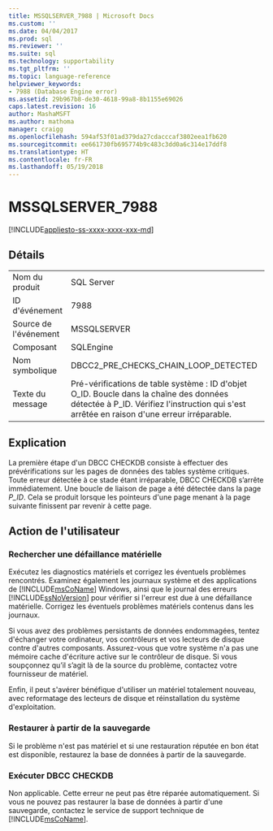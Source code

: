 ```yaml
---
title: MSSQLSERVER_7988 | Microsoft Docs
ms.custom: ''
ms.date: 04/04/2017
ms.prod: sql
ms.reviewer: ''
ms.suite: sql
ms.technology: supportability
ms.tgt_pltfrm: ''
ms.topic: language-reference
helpviewer_keywords:
- 7988 (Database Engine error)
ms.assetid: 29b967b8-de30-4618-99a8-8b1155e69026
caps.latest.revision: 16
author: MashaMSFT
ms.author: mathoma
manager: craigg
ms.openlocfilehash: 594af53f01ad379da27cdacccaf3802eea1fb620
ms.sourcegitcommit: ee661730fb695774b9c483c3dd0a6c314e17ddf8
ms.translationtype: HT
ms.contentlocale: fr-FR
ms.lasthandoff: 05/19/2018
---
```

# <a name="mssqlserver7988"></a>MSSQLSERVER_7988
[!INCLUDE[appliesto-ss-xxxx-xxxx-xxx-md](../../includes/appliesto-ss-xxxx-xxxx-xxx-md.md)]
  
## <a name="details"></a>Détails  
  
|||  
|-|-|  
|Nom du produit|SQL Server|  
|ID d'événement|7988|  
|Source de l'événement|MSSQLSERVER|  
|Composant|SQLEngine|  
|Nom symbolique|DBCC2_PRE_CHECKS_CHAIN_LOOP_DETECTED|  
|Texte du message|Pré-vérifications de table système : ID d'objet O_ID. Boucle dans la chaîne des données détectée à P_ID. Vérifiez l'instruction qui s'est arrêtée en raison d'une erreur irréparable.|  
  
## <a name="explanation"></a>Explication  
La première étape d'un DBCC CHECKDB consiste à effectuer des prévérifications sur les pages de données des tables système critiques. Toute erreur détectée à ce stade étant irréparable, DBCC CHECKDB s’arrête immédiatement. Une boucle de liaison de page a été détectée dans la page *P_ID*. Cela se produit lorsque les pointeurs d'une page menant à la page suivante finissent par revenir à cette page.  
  
## <a name="user-action"></a>Action de l'utilisateur  
  
### <a name="look-for-hardware-failure"></a>Rechercher une défaillance matérielle  
Exécutez les diagnostics matériels et corrigez les éventuels problèmes rencontrés. Examinez également les journaux système et des applications de [!INCLUDE[msCoName](../../includes/msconame-md.md)] Windows, ainsi que le journal des erreurs [!INCLUDE[ssNoVersion](../../includes/ssnoversion-md.md)] pour vérifier si l'erreur est due à une défaillance matérielle. Corrigez les éventuels problèmes matériels contenus dans les journaux.  
  
Si vous avez des problèmes persistants de données endommagées, tentez d'échanger votre ordinateur, vos contrôleurs et vos lecteurs de disque contre d'autres composants. Assurez-vous que votre système n'a pas une mémoire cache d'écriture active sur le contrôleur de disque. Si vous soupçonnez qu’il s’agit là de la source du problème, contactez votre fournisseur de matériel.  
  
Enfin, il peut s'avérer bénéfique d'utiliser un matériel totalement nouveau, avec reformatage des lecteurs de disque et réinstallation du système d'exploitation.  
  
### <a name="restore-from-backup"></a>Restaurer à partir de la sauvegarde  
Si le problème n'est pas matériel et si une restauration réputée en bon état est disponible, restaurez la base de données à partir de la sauvegarde.  
  
### <a name="run-dbcc-checkdb"></a>Exécuter DBCC CHECKDB  
Non applicable. Cette erreur ne peut pas être réparée automatiquement. Si vous ne pouvez pas restaurer la base de données à partir d'une sauvegarde, contactez le service de support technique de [!INCLUDE[msCoName](../../includes/msconame-md.md)].  
  
